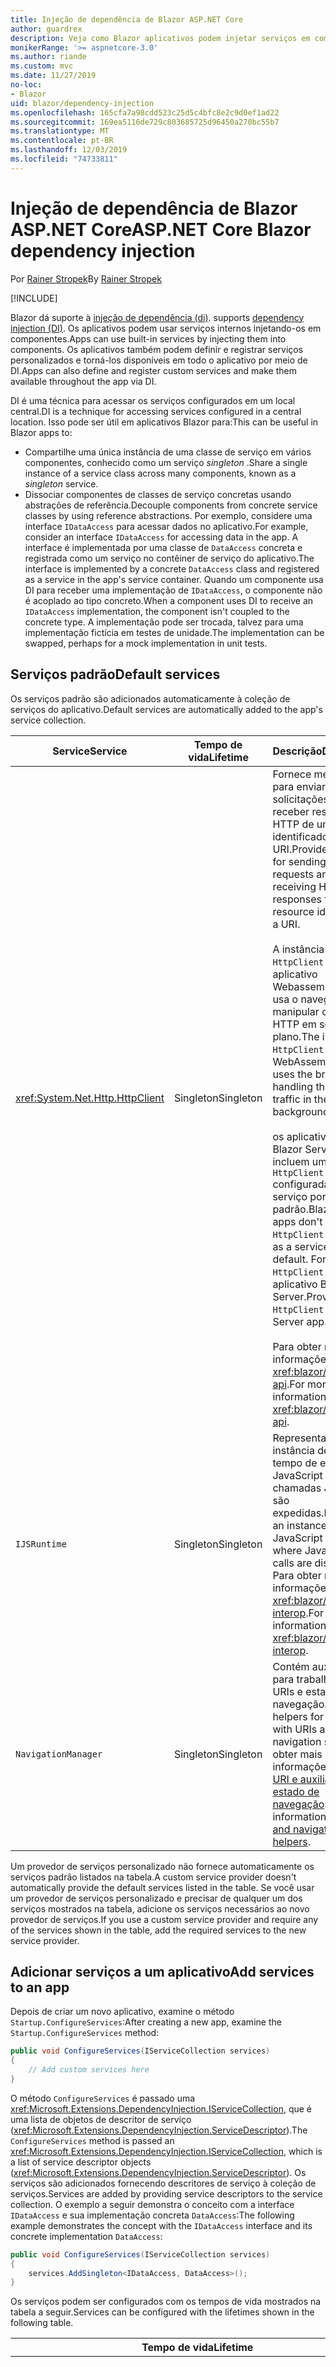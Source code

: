 ```yaml
---
title: Injeção de dependência de Blazor ASP.NET Core
author: guardrex
description: Veja como Blazor aplicativos podem injetar serviços em componentes.
monikerRange: '>= aspnetcore-3.0'
ms.author: riande
ms.custom: mvc
ms.date: 11/27/2019
no-loc:
- Blazor
uid: blazor/dependency-injection
ms.openlocfilehash: 165cfa7a98cdd523c25d5c4bfc8e2c9d0ef1ad22
ms.sourcegitcommit: 169ea5116de729c803685725d96450a270bc55b7
ms.translationtype: MT
ms.contentlocale: pt-BR
ms.lasthandoff: 12/03/2019
ms.locfileid: "74733811"
---
```

# <a name="aspnet-core-opno-locblazor-dependency-injection"></a><span data-ttu-id="22b2a-103">Injeção de dependência de Blazor ASP.NET Core</span><span class="sxs-lookup"><span data-stu-id="22b2a-103">ASP.NET Core Blazor dependency injection</span></span>

<span data-ttu-id="22b2a-104">Por [Rainer Stropek](https://www.timecockpit.com)</span><span class="sxs-lookup"><span data-stu-id="22b2a-104">By [Rainer Stropek](https://www.timecockpit.com)</span></span>

[!INCLUDE[](~/includes/blazorwasm-preview-notice.md)]

Blazor<span data-ttu-id="22b2a-105"> dá suporte à [injeção de dependência (di)](xref:fundamentals/dependency-injection).</span><span class="sxs-lookup"><span data-stu-id="22b2a-105"> supports [dependency injection (DI)](xref:fundamentals/dependency-injection).</span></span> <span data-ttu-id="22b2a-106">Os aplicativos podem usar serviços internos injetando-os em componentes.</span><span class="sxs-lookup"><span data-stu-id="22b2a-106">Apps can use built-in services by injecting them into components.</span></span> <span data-ttu-id="22b2a-107">Os aplicativos também podem definir e registrar serviços personalizados e torná-los disponíveis em todo o aplicativo por meio de DI.</span><span class="sxs-lookup"><span data-stu-id="22b2a-107">Apps can also define and register custom services and make them available throughout the app via DI.</span></span>

<span data-ttu-id="22b2a-108">DI é uma técnica para acessar os serviços configurados em um local central.</span><span class="sxs-lookup"><span data-stu-id="22b2a-108">DI is a technique for accessing services configured in a central location.</span></span> <span data-ttu-id="22b2a-109">Isso pode ser útil em aplicativos Blazor para:</span><span class="sxs-lookup"><span data-stu-id="22b2a-109">This can be useful in Blazor apps to:</span></span>

* <span data-ttu-id="22b2a-110">Compartilhe uma única instância de uma classe de serviço em vários componentes, conhecido como um serviço *singleton* .</span><span class="sxs-lookup"><span data-stu-id="22b2a-110">Share a single instance of a service class across many components, known as a *singleton* service.</span></span>
* <span data-ttu-id="22b2a-111">Dissociar componentes de classes de serviço concretas usando abstrações de referência.</span><span class="sxs-lookup"><span data-stu-id="22b2a-111">Decouple components from concrete service classes by using reference abstractions.</span></span> <span data-ttu-id="22b2a-112">Por exemplo, considere uma interface `IDataAccess` para acessar dados no aplicativo.</span><span class="sxs-lookup"><span data-stu-id="22b2a-112">For example, consider an interface `IDataAccess` for accessing data in the app.</span></span> <span data-ttu-id="22b2a-113">A interface é implementada por uma classe de `DataAccess` concreta e registrada como um serviço no contêiner de serviço do aplicativo.</span><span class="sxs-lookup"><span data-stu-id="22b2a-113">The interface is implemented by a concrete `DataAccess` class and registered as a service in the app's service container.</span></span> <span data-ttu-id="22b2a-114">Quando um componente usa DI para receber uma implementação de `IDataAccess`, o componente não é acoplado ao tipo concreto.</span><span class="sxs-lookup"><span data-stu-id="22b2a-114">When a component uses DI to receive an `IDataAccess` implementation, the component isn't coupled to the concrete type.</span></span> <span data-ttu-id="22b2a-115">A implementação pode ser trocada, talvez para uma implementação fictícia em testes de unidade.</span><span class="sxs-lookup"><span data-stu-id="22b2a-115">The implementation can be swapped, perhaps for a mock implementation in unit tests.</span></span>

## <a name="default-services"></a><span data-ttu-id="22b2a-116">Serviços padrão</span><span class="sxs-lookup"><span data-stu-id="22b2a-116">Default services</span></span>

<span data-ttu-id="22b2a-117">Os serviços padrão são adicionados automaticamente à coleção de serviços do aplicativo.</span><span class="sxs-lookup"><span data-stu-id="22b2a-117">Default services are automatically added to the app's service collection.</span></span>

| <span data-ttu-id="22b2a-118">Service</span><span class="sxs-lookup"><span data-stu-id="22b2a-118">Service</span></span> | <span data-ttu-id="22b2a-119">Tempo de vida</span><span class="sxs-lookup"><span data-stu-id="22b2a-119">Lifetime</span></span> | <span data-ttu-id="22b2a-120">Descrição</span><span class="sxs-lookup"><span data-stu-id="22b2a-120">Description</span></span> |
| ------- | -------- | ----------- |
| <xref:System.Net.Http.HttpClient> | <span data-ttu-id="22b2a-121">Singleton</span><span class="sxs-lookup"><span data-stu-id="22b2a-121">Singleton</span></span> | <span data-ttu-id="22b2a-122">Fornece métodos para enviar solicitações HTTP e receber respostas HTTP de um recurso identificado por um URI.</span><span class="sxs-lookup"><span data-stu-id="22b2a-122">Provides methods for sending HTTP requests and receiving HTTP responses from a resource identified by a URI.</span></span><br><br><span data-ttu-id="22b2a-123">A instância do `HttpClient` em um aplicativo Webassembly Blazor usa o navegador para manipular o tráfego HTTP em segundo plano.</span><span class="sxs-lookup"><span data-stu-id="22b2a-123">The instance of `HttpClient` in a Blazor WebAssembly app uses the browser for handling the HTTP traffic in the background.</span></span><br><br><span data-ttu-id="22b2a-124">os aplicativos do Blazor Server não incluem uma `HttpClient` configurada como um serviço por padrão.</span><span class="sxs-lookup"><span data-stu-id="22b2a-124">Blazor Server apps don't include an `HttpClient` configured as a service by default.</span></span> <span data-ttu-id="22b2a-125">Forneça um `HttpClient` para um aplicativo Blazor Server.</span><span class="sxs-lookup"><span data-stu-id="22b2a-125">Provide an `HttpClient` to a Blazor Server app.</span></span><br><br><span data-ttu-id="22b2a-126">Para obter mais informações, consulte <xref:blazor/call-web-api>.</span><span class="sxs-lookup"><span data-stu-id="22b2a-126">For more information, see <xref:blazor/call-web-api>.</span></span> |
| `IJSRuntime` | <span data-ttu-id="22b2a-127">Singleton</span><span class="sxs-lookup"><span data-stu-id="22b2a-127">Singleton</span></span> | <span data-ttu-id="22b2a-128">Representa uma instância de um tempo de execução JavaScript em que as chamadas JavaScript são expedidas.</span><span class="sxs-lookup"><span data-stu-id="22b2a-128">Represents an instance of a JavaScript runtime where JavaScript calls are dispatched.</span></span> <span data-ttu-id="22b2a-129">Para obter mais informações, consulte <xref:blazor/javascript-interop>.</span><span class="sxs-lookup"><span data-stu-id="22b2a-129">For more information, see <xref:blazor/javascript-interop>.</span></span> |
| `NavigationManager` | <span data-ttu-id="22b2a-130">Singleton</span><span class="sxs-lookup"><span data-stu-id="22b2a-130">Singleton</span></span> | <span data-ttu-id="22b2a-131">Contém auxiliares para trabalhar com URIs e estado de navegação.</span><span class="sxs-lookup"><span data-stu-id="22b2a-131">Contains helpers for working with URIs and navigation state.</span></span> <span data-ttu-id="22b2a-132">Para obter mais informações, consulte [URI e auxiliares de estado de navegação](xref:blazor/routing#uri-and-navigation-state-helpers).</span><span class="sxs-lookup"><span data-stu-id="22b2a-132">For more information, see [URI and navigation state helpers](xref:blazor/routing#uri-and-navigation-state-helpers).</span></span> |

<span data-ttu-id="22b2a-133">Um provedor de serviços personalizado não fornece automaticamente os serviços padrão listados na tabela.</span><span class="sxs-lookup"><span data-stu-id="22b2a-133">A custom service provider doesn't automatically provide the default services listed in the table.</span></span> <span data-ttu-id="22b2a-134">Se você usar um provedor de serviços personalizado e precisar de qualquer um dos serviços mostrados na tabela, adicione os serviços necessários ao novo provedor de serviços.</span><span class="sxs-lookup"><span data-stu-id="22b2a-134">If you use a custom service provider and require any of the services shown in the table, add the required services to the new service provider.</span></span>

## <a name="add-services-to-an-app"></a><span data-ttu-id="22b2a-135">Adicionar serviços a um aplicativo</span><span class="sxs-lookup"><span data-stu-id="22b2a-135">Add services to an app</span></span>

<span data-ttu-id="22b2a-136">Depois de criar um novo aplicativo, examine o método `Startup.ConfigureServices`:</span><span class="sxs-lookup"><span data-stu-id="22b2a-136">After creating a new app, examine the `Startup.ConfigureServices` method:</span></span>

```csharp
public void ConfigureServices(IServiceCollection services)
{
    // Add custom services here
}
```

<span data-ttu-id="22b2a-137">O método `ConfigureServices` é passado uma <xref:Microsoft.Extensions.DependencyInjection.IServiceCollection>, que é uma lista de objetos de descritor de serviço (<xref:Microsoft.Extensions.DependencyInjection.ServiceDescriptor>).</span><span class="sxs-lookup"><span data-stu-id="22b2a-137">The `ConfigureServices` method is passed an <xref:Microsoft.Extensions.DependencyInjection.IServiceCollection>, which is a list of service descriptor objects (<xref:Microsoft.Extensions.DependencyInjection.ServiceDescriptor>).</span></span> <span data-ttu-id="22b2a-138">Os serviços são adicionados fornecendo descritores de serviço à coleção de serviços.</span><span class="sxs-lookup"><span data-stu-id="22b2a-138">Services are added by providing service descriptors to the service collection.</span></span> <span data-ttu-id="22b2a-139">O exemplo a seguir demonstra o conceito com a interface `IDataAccess` e sua implementação concreta `DataAccess`:</span><span class="sxs-lookup"><span data-stu-id="22b2a-139">The following example demonstrates the concept with the `IDataAccess` interface and its concrete implementation `DataAccess`:</span></span>

```csharp
public void ConfigureServices(IServiceCollection services)
{
    services.AddSingleton<IDataAccess, DataAccess>();
}
```

<span data-ttu-id="22b2a-140">Os serviços podem ser configurados com os tempos de vida mostrados na tabela a seguir.</span><span class="sxs-lookup"><span data-stu-id="22b2a-140">Services can be configured with the lifetimes shown in the following table.</span></span>

| <span data-ttu-id="22b2a-141">Tempo de vida</span><span class="sxs-lookup"><span data-stu-id="22b2a-141">Lifetime</span></span> | <span data-ttu-id="22b2a-142">Descrição</span><span class="sxs-lookup"><span data-stu-id="22b2a-142">Description</span></span> |
| -------- | ----------- |
| <xref:Microsoft.Extensions.DependencyInjection.ServiceDescriptor.Scoped*> | Blazor<span data-ttu-id="22b2a-143"> aplicativos Webassembly não têm atualmente um conceito de escopos de DI.</span><span class="sxs-lookup"><span data-stu-id="22b2a-143"> WebAssembly apps don't currently have a concept of DI scopes.</span></span> <span data-ttu-id="22b2a-144">os serviços registrados `Scoped`se comportam como serviços `Singleton`.</span><span class="sxs-lookup"><span data-stu-id="22b2a-144">`Scoped`-registered services behave like `Singleton` services.</span></span> <span data-ttu-id="22b2a-145">No entanto, o modelo de hospedagem do servidor Blazor dá suporte ao tempo de vida `Scoped`.</span><span class="sxs-lookup"><span data-stu-id="22b2a-145">However, the Blazor Server hosting model supports the `Scoped` lifetime.</span></span> <span data-ttu-id="22b2a-146">Em aplicativos do Blazor Server, um registro de serviço com escopo é definido para a *conexão*.</span><span class="sxs-lookup"><span data-stu-id="22b2a-146">In Blazor Server apps, a scoped service registration is scoped to the *connection*.</span></span> <span data-ttu-id="22b2a-147">Por esse motivo, o uso de serviços com escopo é preferencial para serviços que devem ser delimitados para o usuário atual, mesmo que a intenção atual seja executar o lado do cliente no navegador.</span><span class="sxs-lookup"><span data-stu-id="22b2a-147">For this reason, using scoped services is preferred for services that should be scoped to the current user, even if the current intent is to run client-side in the browser.</span></span> |
| <xref:Microsoft.Extensions.DependencyInjection.ServiceDescriptor.Singleton*> | <span data-ttu-id="22b2a-148">DI cria uma *única instância* do serviço.</span><span class="sxs-lookup"><span data-stu-id="22b2a-148">DI creates a *single instance* of the service.</span></span> <span data-ttu-id="22b2a-149">Todos os componentes que exigem um serviço de `Singleton` recebem uma instância do mesmo serviço.</span><span class="sxs-lookup"><span data-stu-id="22b2a-149">All components requiring a `Singleton` service receive an instance of the same service.</span></span> |
| <xref:Microsoft.Extensions.DependencyInjection.ServiceDescriptor.Transient*> | <span data-ttu-id="22b2a-150">Sempre que um componente Obtém uma instância de um serviço de `Transient` do contêiner de serviço, ele recebe uma *nova instância* do serviço.</span><span class="sxs-lookup"><span data-stu-id="22b2a-150">Whenever a component obtains an instance of a `Transient` service from the service container, it receives a *new instance* of the service.</span></span> |

<span data-ttu-id="22b2a-151">O sistema de DI é baseado no sistema de injeção de ASP.NET Core.</span><span class="sxs-lookup"><span data-stu-id="22b2a-151">The DI system is based on the DI system in ASP.NET Core.</span></span> <span data-ttu-id="22b2a-152">Para obter mais informações, consulte <xref:fundamentals/dependency-injection>.</span><span class="sxs-lookup"><span data-stu-id="22b2a-152">For more information, see <xref:fundamentals/dependency-injection>.</span></span>

## <a name="request-a-service-in-a-component"></a><span data-ttu-id="22b2a-153">Solicitar um serviço em um componente</span><span class="sxs-lookup"><span data-stu-id="22b2a-153">Request a service in a component</span></span>

<span data-ttu-id="22b2a-154">Depois que os serviços forem adicionados à coleção de serviços, insira os serviços nos componentes usando o [\@injetar](xref:mvc/views/razor#inject) diretiva Razor.</span><span class="sxs-lookup"><span data-stu-id="22b2a-154">After services are added to the service collection, inject the services into the components using the [\@inject](xref:mvc/views/razor#inject) Razor directive.</span></span> <span data-ttu-id="22b2a-155">`@inject` tem dois parâmetros:</span><span class="sxs-lookup"><span data-stu-id="22b2a-155">`@inject` has two parameters:</span></span>

* <span data-ttu-id="22b2a-156">Digite &ndash; o tipo de serviço a injetar.</span><span class="sxs-lookup"><span data-stu-id="22b2a-156">Type &ndash; The type of the service to inject.</span></span>
* <span data-ttu-id="22b2a-157">Propriedade &ndash; o nome da propriedade que recebe o serviço de aplicativo injetado.</span><span class="sxs-lookup"><span data-stu-id="22b2a-157">Property &ndash; The name of the property receiving the injected app service.</span></span> <span data-ttu-id="22b2a-158">A propriedade não requer criação manual.</span><span class="sxs-lookup"><span data-stu-id="22b2a-158">The property doesn't require manual creation.</span></span> <span data-ttu-id="22b2a-159">O compilador cria a propriedade.</span><span class="sxs-lookup"><span data-stu-id="22b2a-159">The compiler creates the property.</span></span>

<span data-ttu-id="22b2a-160">Para obter mais informações, consulte <xref:mvc/views/dependency-injection>.</span><span class="sxs-lookup"><span data-stu-id="22b2a-160">For more information, see <xref:mvc/views/dependency-injection>.</span></span>

<span data-ttu-id="22b2a-161">Use várias instruções `@inject` para injetar serviços diferentes.</span><span class="sxs-lookup"><span data-stu-id="22b2a-161">Use multiple `@inject` statements to inject different services.</span></span>

<span data-ttu-id="22b2a-162">O exemplo a seguir mostra como usar `@inject`.</span><span class="sxs-lookup"><span data-stu-id="22b2a-162">The following example shows how to use `@inject`.</span></span> <span data-ttu-id="22b2a-163">O serviço que implementa `Services.IDataAccess` é injetado na `DataRepository`de propriedades do componente.</span><span class="sxs-lookup"><span data-stu-id="22b2a-163">The service implementing `Services.IDataAccess` is injected into the component's property `DataRepository`.</span></span> <span data-ttu-id="22b2a-164">Observe como o código está usando apenas a abstração de `IDataAccess`:</span><span class="sxs-lookup"><span data-stu-id="22b2a-164">Note how the code is only using the `IDataAccess` abstraction:</span></span>

[!code-cshtml[](dependency-injection/samples_snapshot/3.x/CustomerList.razor?highlight=2-3,23)]

<span data-ttu-id="22b2a-165">Internamente, a propriedade gerada (`DataRepository`) é decorada com o atributo `InjectAttribute`.</span><span class="sxs-lookup"><span data-stu-id="22b2a-165">Internally, the generated property (`DataRepository`) is decorated with the `InjectAttribute` attribute.</span></span> <span data-ttu-id="22b2a-166">Normalmente, esse atributo não é usado diretamente.</span><span class="sxs-lookup"><span data-stu-id="22b2a-166">Typically, this attribute isn't used directly.</span></span> <span data-ttu-id="22b2a-167">Se uma classe base for necessária para componentes e propriedades injetadas também forem necessárias para a classe base, adicione manualmente o `InjectAttribute`:</span><span class="sxs-lookup"><span data-stu-id="22b2a-167">If a base class is required for components and injected properties are also required for the base class, manually add the `InjectAttribute`:</span></span>

```csharp
public class ComponentBase : IComponent
{
    // DI works even if using the InjectAttribute in a component's base class.
    [Inject]
    protected IDataAccess DataRepository { get; set; }
    ...
}
```

<span data-ttu-id="22b2a-168">Em componentes derivados da classe base, a diretiva `@inject` não é necessária.</span><span class="sxs-lookup"><span data-stu-id="22b2a-168">In components derived from the base class, the `@inject` directive isn't required.</span></span> <span data-ttu-id="22b2a-169">O `InjectAttribute` da classe base é suficiente:</span><span class="sxs-lookup"><span data-stu-id="22b2a-169">The `InjectAttribute` of the base class is sufficient:</span></span>

```cshtml
@page "/demo"
@inherits ComponentBase

<h1>Demo Component</h1>
```

## <a name="use-di-in-services"></a><span data-ttu-id="22b2a-170">Usar DI em serviços</span><span class="sxs-lookup"><span data-stu-id="22b2a-170">Use DI in services</span></span>

<span data-ttu-id="22b2a-171">Serviços complexos podem exigir serviços adicionais.</span><span class="sxs-lookup"><span data-stu-id="22b2a-171">Complex services might require additional services.</span></span> <span data-ttu-id="22b2a-172">No exemplo anterior, `DataAccess` pode exigir o serviço de `HttpClient` padrão.</span><span class="sxs-lookup"><span data-stu-id="22b2a-172">In the prior example, `DataAccess` might require the `HttpClient` default service.</span></span> <span data-ttu-id="22b2a-173">`@inject` (ou o `InjectAttribute`) não está disponível para uso em serviços.</span><span class="sxs-lookup"><span data-stu-id="22b2a-173">`@inject` (or the `InjectAttribute`) isn't available for use in services.</span></span> <span data-ttu-id="22b2a-174">A *injeção de Construtor* deve ser usada em seu lugar.</span><span class="sxs-lookup"><span data-stu-id="22b2a-174">*Constructor injection* must be used instead.</span></span> <span data-ttu-id="22b2a-175">Os serviços necessários são adicionados adicionando parâmetros ao construtor do serviço.</span><span class="sxs-lookup"><span data-stu-id="22b2a-175">Required services are added by adding parameters to the service's constructor.</span></span> <span data-ttu-id="22b2a-176">Quando DI cria o serviço, ele reconhece os serviços que ele requer no construtor e os fornece de acordo.</span><span class="sxs-lookup"><span data-stu-id="22b2a-176">When DI creates the service, it recognizes the services it requires in the constructor and provides them accordingly.</span></span>

```csharp
public class DataAccess : IDataAccess
{
    // The constructor receives an HttpClient via dependency
    // injection. HttpClient is a default service.
    public DataAccess(HttpClient client)
    {
        ...
    }
}
```

<span data-ttu-id="22b2a-177">Pré-requisitos para injeção de construtor:</span><span class="sxs-lookup"><span data-stu-id="22b2a-177">Prerequisites for constructor injection:</span></span>

* <span data-ttu-id="22b2a-178">Um construtor deve existir cujos argumentos podem ser todos atendidos por DI.</span><span class="sxs-lookup"><span data-stu-id="22b2a-178">One constructor must exist whose arguments can all be fulfilled by DI.</span></span> <span data-ttu-id="22b2a-179">Parâmetros adicionais não cobertos por DI serão permitidos se eles especificarem valores padrão.</span><span class="sxs-lookup"><span data-stu-id="22b2a-179">Additional parameters not covered by DI are allowed if they specify default values.</span></span>
* <span data-ttu-id="22b2a-180">O Construtor aplicável deve ser *público*.</span><span class="sxs-lookup"><span data-stu-id="22b2a-180">The applicable constructor must be *public*.</span></span>
* <span data-ttu-id="22b2a-181">Um Construtor aplicável deve existir.</span><span class="sxs-lookup"><span data-stu-id="22b2a-181">One applicable constructor must exist.</span></span> <span data-ttu-id="22b2a-182">No caso de uma ambiguidade, DI gera uma exceção.</span><span class="sxs-lookup"><span data-stu-id="22b2a-182">In case of an ambiguity, DI throws an exception.</span></span>

## <a name="utility-base-component-classes-to-manage-a-di-scope"></a><span data-ttu-id="22b2a-183">Classes de componente base do utilitário para gerenciar um escopo de DI</span><span class="sxs-lookup"><span data-stu-id="22b2a-183">Utility base component classes to manage a DI scope</span></span>

<span data-ttu-id="22b2a-184">Em aplicativos ASP.NET Core, os serviços com escopo normalmente são incluídos no escopo da solicitação atual.</span><span class="sxs-lookup"><span data-stu-id="22b2a-184">In ASP.NET Core apps, scoped services are typically scoped to the current request.</span></span> <span data-ttu-id="22b2a-185">Depois que a solicitação for concluída, todos os serviços com escopo ou transitórios serão descartados pelo sistema de DI.</span><span class="sxs-lookup"><span data-stu-id="22b2a-185">After the request completes, any scoped or transient services are disposed by the DI system.</span></span> <span data-ttu-id="22b2a-186">Em aplicativos Blazor Server, o escopo da solicitação dura a duração da conexão do cliente, o que pode resultar em serviços transitórios e no escopo que vivem muito mais do que o esperado.</span><span class="sxs-lookup"><span data-stu-id="22b2a-186">In Blazor Server apps, the request scope lasts for the duration of the client connection, which can result in transient and scoped services living much longer than expected.</span></span>

<span data-ttu-id="22b2a-187">Para os serviços de escopo até o tempo de vida de um componente, o pode usar as classes base `OwningComponentBase` e `OwningComponentBase<TService>`.</span><span class="sxs-lookup"><span data-stu-id="22b2a-187">To scope services to the lifetime of a component, can use the `OwningComponentBase` and `OwningComponentBase<TService>` base classes.</span></span> <span data-ttu-id="22b2a-188">Essas classes base expõem uma propriedade `ScopedServices` do tipo `IServiceProvider` que resolve serviços que estão no escopo do tempo de vida do componente.</span><span class="sxs-lookup"><span data-stu-id="22b2a-188">These base classes expose a `ScopedServices` property of type `IServiceProvider` that resolve services that are scoped to the lifetime of the component.</span></span> <span data-ttu-id="22b2a-189">Para criar um componente que herda de uma classe base no Razor, use a diretiva `@inherits`.</span><span class="sxs-lookup"><span data-stu-id="22b2a-189">To author a component that inherits from a base class in Razor, use the `@inherits` directive.</span></span>

```cshtml
@page "/users"
@attribute [Authorize]
@inherits OwningComponentBase<Data.ApplicationDbContext>

<h1>Users (@Service.Users.Count())</h1>
<ul>
    @foreach (var user in Service.Users)
    {
        <li>@user.UserName</li>
    }
</ul>
```

> [!NOTE]
> <span data-ttu-id="22b2a-190">Os serviços injetados no componente usando `@inject` ou o `InjectAttribute` não são criados no escopo do componente e estão vinculados ao escopo da solicitação.</span><span class="sxs-lookup"><span data-stu-id="22b2a-190">Services injected into the component using `@inject` or the `InjectAttribute` aren't created in the component's scope and are tied to the request scope.</span></span>

## <a name="additional-resources"></a><span data-ttu-id="22b2a-191">Recursos adicionais</span><span class="sxs-lookup"><span data-stu-id="22b2a-191">Additional resources</span></span>

* <xref:fundamentals/dependency-injection>
* <xref:mvc/views/dependency-injection>
